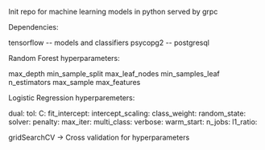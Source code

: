 Init repo for machine learning models in python served by grpc



Dependencies:

  tensorflow -- models and classifiers
  psycopg2  -- postgresql




Random Forest hyperparameters:

  max_depth
  min_sample_split
  max_leaf_nodes
  min_samples_leaf
  n_estimators
  max_sample
  max_features

Logistic Regression hyperparemeters:

  dual:
  tol:
  C:
  fit_intercept:
  intercept_scaling:
  class_weight:
  random_state:
  solver:
  penalty:
  max_iter:
  multi_class:
  verbose:
  warm_start:
  n_jobs:
  l1_ratio:
  
  

gridSearchCV -> Cross validation for hyperparameters
